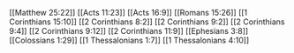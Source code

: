 [[Matthew 25:22]]
[[Acts 11:23]]
[[Acts 16:9]]
[[Romans 15:26]]
[[1 Corinthians 15:10]]
[[2 Corinthians 8:2]]
[[2 Corinthians 9:2]]
[[2 Corinthians 9:4]]
[[2 Corinthians 9:12]]
[[2 Corinthians 11:9]]
[[Ephesians 3:8]]
[[Colossians 1:29]]
[[1 Thessalonians 1:7]]
[[1 Thessalonians 4:10]]
